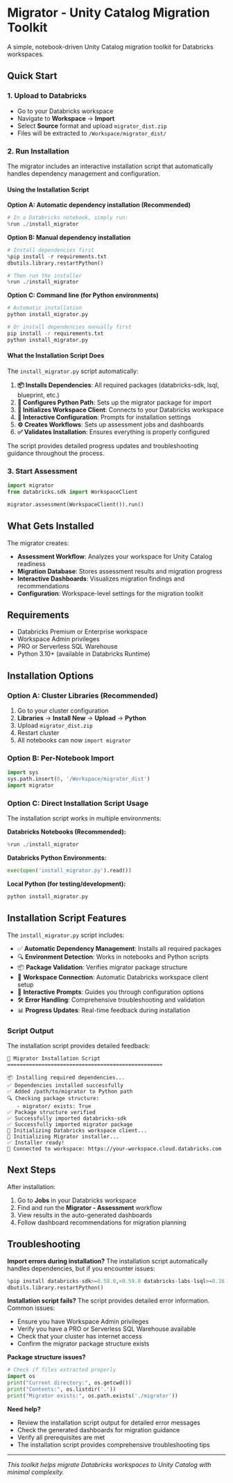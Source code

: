 # Migrator - Unity Catalog Migration Toolkit

A simple, notebook-driven Unity Catalog migration toolkit for Databricks workspaces.

## Quick Start

### 1. Upload to Databricks
- Go to your Databricks workspace
- Navigate to **Workspace** → **Import** 
- Select **Source** format and upload `migrator_dist.zip`
- Files will be extracted to `/Workspace/migrator_dist/`

### 2. Run Installation

The migrator includes an interactive installation script that automatically handles dependency management and configuration.

#### Using the Installation Script

**Option A: Automatic dependency installation (Recommended)**
```python
# In a Databricks notebook, simply run:
%run ./install_migrator
```

**Option B: Manual dependency installation**
```python
# Install dependencies first
%pip install -r requirements.txt
dbutils.library.restartPython()

# Then run the installer
%run ./install_migrator
```

**Option C: Command line (for Python environments)**
```bash
# Automatic installation
python install_migrator.py

# Or install dependencies manually first
pip install -r requirements.txt
python install_migrator.py
```

#### What the Installation Script Does

The `install_migrator.py` script automatically:
1. **📦 Installs Dependencies**: All required packages (databricks-sdk, lsql, blueprint, etc.)
2. **🔧 Configures Python Path**: Sets up the migrator package for import
3. **🚀 Initializes Workspace Client**: Connects to your Databricks workspace
4. **📝 Interactive Configuration**: Prompts for installation settings
5. **⚙️ Creates Workflows**: Sets up assessment jobs and dashboards
6. **✅ Validates Installation**: Ensures everything is properly configured

The script provides detailed progress updates and troubleshooting guidance throughout the process.

### 3. Start Assessment
```python
import migrator
from databricks.sdk import WorkspaceClient

migrator.assessment(WorkspaceClient()).run()
```

## What Gets Installed

The migrator creates:
- **Assessment Workflow**: Analyzes your workspace for Unity Catalog readiness
- **Migration Database**: Stores assessment results and migration progress  
- **Interactive Dashboards**: Visualizes migration findings and recommendations
- **Configuration**: Workspace-level settings for the migration toolkit

## Requirements

- Databricks Premium or Enterprise workspace
- Workspace Admin privileges
- PRO or Serverless SQL Warehouse
- Python 3.10+ (available in Databricks Runtime)

## Installation Options

### Option A: Cluster Libraries (Recommended)
1. Go to your cluster configuration
2. **Libraries** → **Install New** → **Upload** → **Python**
3. Upload `migrator_dist.zip`
4. Restart cluster
5. All notebooks can now `import migrator`

### Option B: Per-Notebook Import
```python
import sys
sys.path.insert(0, '/Workspace/migrator_dist')
import migrator
```

### Option C: Direct Installation Script Usage

The installation script works in multiple environments:

**Databricks Notebooks (Recommended):**
```python
%run ./install_migrator
```

**Databricks Python Environments:**
```python
exec(open('install_migrator.py').read())
```

**Local Python (for testing/development):**
```bash
python install_migrator.py
```

## Installation Script Features

The `install_migrator.py` script includes:

- ✅ **Automatic Dependency Management**: Installs all required packages
- 🔍 **Environment Detection**: Works in notebooks and Python scripts
- 📦 **Package Validation**: Verifies migrator package structure
- 🏢 **Workspace Connection**: Automatic Databricks workspace client setup
- 📝 **Interactive Prompts**: Guides you through configuration options
- 🛠️ **Error Handling**: Comprehensive troubleshooting and validation
- 📊 **Progress Updates**: Real-time feedback during installation

### Script Output
The installation script provides detailed feedback:
```
🚀 Migrator Installation Script
==================================================

📦 Installing required dependencies...
✅ Dependencies installed successfully
✅ Added /path/to/migrator to Python path
🔍 Checking package structure:
   - migrator/ exists: True
✅ Package structure verified
✅ Successfully imported databricks-sdk
✅ Successfully imported migrator package
🔧 Initializing Databricks workspace client...
🚀 Initializing Migrator installer...
✅ Installer ready!
🏢 Connected to workspace: https://your-workspace.cloud.databricks.com
```

## Next Steps

After installation:
1. Go to **Jobs** in your Databricks workspace
2. Find and run the **Migrator - Assessment** workflow  
3. View results in the auto-generated dashboards
4. Follow dashboard recommendations for migration planning

## Troubleshooting

**Import errors during installation?**
The installation script automatically handles dependencies, but if you encounter issues:
```python
%pip install databricks-sdk>=0.58.0,<0.59.0 databricks-labs-lsql>=0.16.0,<0.17.0 databricks-labs-blueprint>=0.11.0,<0.12.0 PyYAML>=6.0.0,<6.1.0 sqlglot>=26.7.0,<27.1.0 astroid>=3.3.0,<3.4.0
dbutils.library.restartPython()
```

**Installation script fails?**
The script provides detailed error information. Common issues:
- Ensure you have Workspace Admin privileges
- Verify you have a PRO or Serverless SQL Warehouse available
- Check that your cluster has internet access
- Confirm the migrator package structure exists

**Package structure issues?**
```python
# Check if files extracted properly
import os
print("Current directory:", os.getcwd())
print("Contents:", os.listdir('.'))
print("Migrator exists:", os.path.exists('./migrator'))
```

**Need help?**
- Review the installation script output for detailed error messages
- Check the generated dashboards for migration guidance
- Verify all prerequisites are met
- The installation script provides comprehensive troubleshooting tips

---

*This toolkit helps migrate Databricks workspaces to Unity Catalog with minimal complexity.*